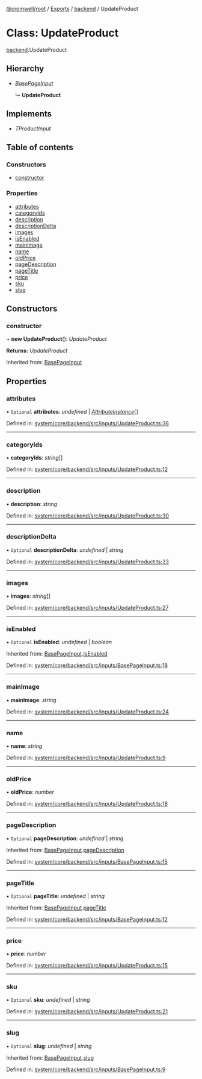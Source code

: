 [@cromwell/root](../README.md) / [Exports](../modules.md) / [backend](../modules/backend.md) / UpdateProduct

# Class: UpdateProduct

[backend](../modules/backend.md).UpdateProduct

## Hierarchy

* [*BasePageInput*](backend.basepageinput.md)

  ↳ **UpdateProduct**

## Implements

* *TProductInput*

## Table of contents

### Constructors

- [constructor](backend.updateproduct.md#constructor)

### Properties

- [attributes](backend.updateproduct.md#attributes)
- [categoryIds](backend.updateproduct.md#categoryids)
- [description](backend.updateproduct.md#description)
- [descriptionDelta](backend.updateproduct.md#descriptiondelta)
- [images](backend.updateproduct.md#images)
- [isEnabled](backend.updateproduct.md#isenabled)
- [mainImage](backend.updateproduct.md#mainimage)
- [name](backend.updateproduct.md#name)
- [oldPrice](backend.updateproduct.md#oldprice)
- [pageDescription](backend.updateproduct.md#pagedescription)
- [pageTitle](backend.updateproduct.md#pagetitle)
- [price](backend.updateproduct.md#price)
- [sku](backend.updateproduct.md#sku)
- [slug](backend.updateproduct.md#slug)

## Constructors

### constructor

\+ **new UpdateProduct**(): *UpdateProduct*

**Returns:** *UpdateProduct*

Inherited from: [BasePageInput](backend.basepageinput.md)

## Properties

### attributes

• `Optional` **attributes**: *undefined* \| [*AttributeInstance*](backend.attributeinstance.md)[]

Defined in: [system/core/backend/src/inputs/UpdateProduct.ts:36](https://github.com/CromwellCMS/Cromwell/blob/8568c07/system/core/backend/src/inputs/UpdateProduct.ts#L36)

___

### categoryIds

• **categoryIds**: *string*[]

Defined in: [system/core/backend/src/inputs/UpdateProduct.ts:12](https://github.com/CromwellCMS/Cromwell/blob/8568c07/system/core/backend/src/inputs/UpdateProduct.ts#L12)

___

### description

• **description**: *string*

Defined in: [system/core/backend/src/inputs/UpdateProduct.ts:30](https://github.com/CromwellCMS/Cromwell/blob/8568c07/system/core/backend/src/inputs/UpdateProduct.ts#L30)

___

### descriptionDelta

• `Optional` **descriptionDelta**: *undefined* \| *string*

Defined in: [system/core/backend/src/inputs/UpdateProduct.ts:33](https://github.com/CromwellCMS/Cromwell/blob/8568c07/system/core/backend/src/inputs/UpdateProduct.ts#L33)

___

### images

• **images**: *string*[]

Defined in: [system/core/backend/src/inputs/UpdateProduct.ts:27](https://github.com/CromwellCMS/Cromwell/blob/8568c07/system/core/backend/src/inputs/UpdateProduct.ts#L27)

___

### isEnabled

• `Optional` **isEnabled**: *undefined* \| *boolean*

Inherited from: [BasePageInput](backend.basepageinput.md).[isEnabled](backend.basepageinput.md#isenabled)

Defined in: [system/core/backend/src/inputs/BasePageInput.ts:18](https://github.com/CromwellCMS/Cromwell/blob/8568c07/system/core/backend/src/inputs/BasePageInput.ts#L18)

___

### mainImage

• **mainImage**: *string*

Defined in: [system/core/backend/src/inputs/UpdateProduct.ts:24](https://github.com/CromwellCMS/Cromwell/blob/8568c07/system/core/backend/src/inputs/UpdateProduct.ts#L24)

___

### name

• **name**: *string*

Defined in: [system/core/backend/src/inputs/UpdateProduct.ts:9](https://github.com/CromwellCMS/Cromwell/blob/8568c07/system/core/backend/src/inputs/UpdateProduct.ts#L9)

___

### oldPrice

• **oldPrice**: *number*

Defined in: [system/core/backend/src/inputs/UpdateProduct.ts:18](https://github.com/CromwellCMS/Cromwell/blob/8568c07/system/core/backend/src/inputs/UpdateProduct.ts#L18)

___

### pageDescription

• `Optional` **pageDescription**: *undefined* \| *string*

Inherited from: [BasePageInput](backend.basepageinput.md).[pageDescription](backend.basepageinput.md#pagedescription)

Defined in: [system/core/backend/src/inputs/BasePageInput.ts:15](https://github.com/CromwellCMS/Cromwell/blob/8568c07/system/core/backend/src/inputs/BasePageInput.ts#L15)

___

### pageTitle

• `Optional` **pageTitle**: *undefined* \| *string*

Inherited from: [BasePageInput](backend.basepageinput.md).[pageTitle](backend.basepageinput.md#pagetitle)

Defined in: [system/core/backend/src/inputs/BasePageInput.ts:12](https://github.com/CromwellCMS/Cromwell/blob/8568c07/system/core/backend/src/inputs/BasePageInput.ts#L12)

___

### price

• **price**: *number*

Defined in: [system/core/backend/src/inputs/UpdateProduct.ts:15](https://github.com/CromwellCMS/Cromwell/blob/8568c07/system/core/backend/src/inputs/UpdateProduct.ts#L15)

___

### sku

• `Optional` **sku**: *undefined* \| *string*

Defined in: [system/core/backend/src/inputs/UpdateProduct.ts:21](https://github.com/CromwellCMS/Cromwell/blob/8568c07/system/core/backend/src/inputs/UpdateProduct.ts#L21)

___

### slug

• `Optional` **slug**: *undefined* \| *string*

Inherited from: [BasePageInput](backend.basepageinput.md).[slug](backend.basepageinput.md#slug)

Defined in: [system/core/backend/src/inputs/BasePageInput.ts:9](https://github.com/CromwellCMS/Cromwell/blob/8568c07/system/core/backend/src/inputs/BasePageInput.ts#L9)

